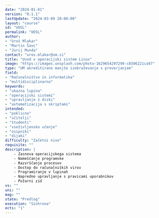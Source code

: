 ```yaml
---
date: "2024-01-01" 
version: "0.1.1"
lastUpdate: "2024-03-09 20:00:00"
layout: "course"
id: "UOSL"
permalink: "UOSL"
author:
- "Uroš Mlakar"
- "Martin Šavc"
- "Jurij Munda"
contact: "uros.mlakar@um.si"
title: "Uvod v operacijski sistem Linux"
image: "https://images.unsplash.com/photo-1629654297299-c8506221ca97"
type: "UM akreditirano manjše izobraževanje s preverjanjem"
field:
- "Računalništvo in informatika"
- "multidisciplinarno"
keywords:
- "ukazna lupina"
- "operacijski sistemi"
- "upravljanje z diski"
- "avtomatizacija s skriptami"
intended:
- "poklicno"
- "učitelji"
- "študenti"
- "vseživljensko učenje"
- "osipniki"
- "dijaki"
difficulty: "Začetni nivo"
requisite: ""
description: |
    - Zasnova operacijskega sistema
    - Nameščanje programske 
    - Razvrščanje procesov
    - Dostop do računalniških virov
    - Programiranje v lupinah
    - Napredno upravljanje s pravicami uporabnikov
    - Požarni zid
vs: ""
uni: ""
mag: ""
state: "Predlog"
execution: "Sinhrona"
ects: "1"
---
```


